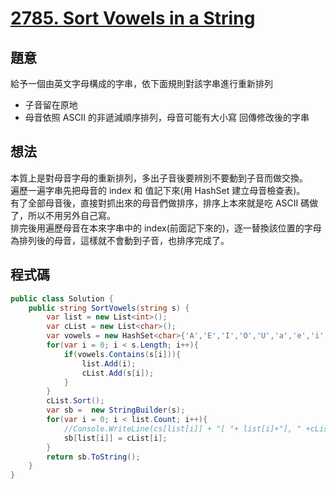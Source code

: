# [2785. Sort Vowels in a String](https://leetcode.com/problems/sort-vowels-in-a-string/?envType=daily-question&envId=2023-11-13)

## 題意

給予一個由英文字母構成的字串，依下面規則對該字串進行重新排列

- 子音留在原地
- 母音依照 ASCII 的非遞減順序排列，母音可能有大小寫
  回傳修改後的字串

## 想法

本質上是對母音字母的重新排列，多出子音後要辨別不要動到子音而做交換。  
遍歷一遍字串先把母音的 index 和 值記下來(用 HashSet 建立母音檢查表)。  
有了全部母音後，直接對抓出來的母音們做排序，排序上本來就是吃 ASCII 碼做了，所以不用另外自己寫。  
排完後用遍歷母音在本來字串中的 index(前面記下來的)，逐一替換該位置的字母為排列後的母音，這樣就不會動到子音，也排序完成了。

## 程式碼

```csharp
public class Solution {
    public string SortVowels(string s) {
        var list = new List<int>();
        var cList = new List<char>();
        var vowels = new HashSet<char>{'A','E','I','O','U','a','e','i','o','u'};
        for(var i = 0; i < s.Length; i++){
            if(vowels.Contains(s[i])){
                list.Add(i);
                cList.Add(s[i]);
            }
        }
        cList.Sort();
        var sb =  new StringBuilder(s);
        for(var i = 0; i < list.Count; i++){
            //Console.WriteLine(cs[list[i]] + "[ "+ list[i]+"], " +cList[i]+"["+i+"]");
            sb[list[i]] = cList[i];
        }
        return sb.ToString();
    }
}
```
